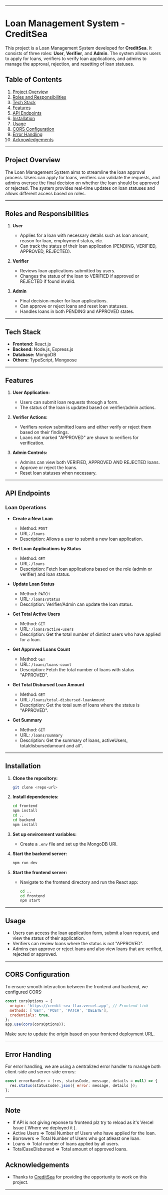 

---

# Loan Management System - CreditSea

This project is a Loan Management System developed for **CreditSea**. It consists of three roles: **User**, **Verifier**, and **Admin**. The system allows users to apply for loans, verifiers to verify loan applications, and admins to manage the approval, rejection, and resetting of loan statuses.

## Table of Contents
1. [Project Overview](#project-overview)
2. [Roles and Responsibilities](#roles-and-responsibilities)
3. [Tech Stack](#tech-stack)
4. [Features](#features)
5. [API Endpoints](#api-endpoints)
6. [Installation](#installation)
7. [Usage](#usage)
8. [CORS Configuration](#cors-configuration)
9. [Error Handling](#error-handling)
10. [Acknowledgements](#acknowledgements)

---

## Project Overview

The Loan Management System aims to streamline the loan approval process. Users can apply for loans, verifiers can validate the requests, and admins oversee the final decision on whether the loan should be approved or rejected. The system provides real-time updates on loan statuses and allows different access based on roles.

---

## Roles and Responsibilities

1. **User**
   - Applies for a loan with necessary details such as loan amount, reason for loan, employment status, etc.
   - Can track the status of their loan application (PENDING, VERIFIED, APPROVED, REJECTED).

2. **Verifier**
   - Reviews loan applications submitted by users.
   - Changes the status of the loan to VERIFIED if approved or REJECTED if found invalid.

3. **Admin**
   - Final decision-maker for loan applications.
   - Can approve or reject loans and reset loan statuses.
   - Handles loans in both PENDING and APPROVED states.

---

## Tech Stack

- **Frontend:** React.js
- **Backend:** Node.js, Express.js
- **Database:** MongoDB
- **Others:** TypeScript, Mongoose

---

## Features

1. **User Application:**
   - Users can submit loan requests through a form.
   - The status of the loan is updated based on verifier/admin actions.
   
2. **Verifier Actions:**
   - Verifiers review submitted loans and either verify or reject them based on their findings.
   - Loans not marked "APPROVED" are shown to verifiers for verification.
   
3. **Admin Controls:**
   - Admins can view both VERIFIED, APPROVED AND REJECTED loans.
   - Approve or reject the loans.
   - Reset loan statuses when necessary.

---

## API Endpoints

### **Loan Operations**
- **Create a New Loan**
  - Method: `POST`
  - URL: `/loans`
  - Description: Allows a user to submit a new loan application.

- **Get Loan Applications by Status**
  - Method: `GET`
  - URL: `/loans`
  - Description: Fetch loan applications based on the role (admin or verifier) and loan status.

- **Update Loan Status**
  - Method: `PATCH`
  - URL: `/loans/status`
  - Description: Verifier/Admin can update the loan status.

- **Get Total Active Users**
  - Method: `GET`
  - URL: `/loans/active-users`
  - Description: Get the total number of distinct users who have applied for a loan.

- **Get Approved Loans Count**
  - Method: `GET`
  - URL: `/loans/loans-count`
  - Description: Fetch the total number of loans with status "APPROVED".

- **Get Total Disbursed Loan Amount**
  - Method: `GET`
  - URL: `/loans/total-disbursed-loanAmount`
  - Description: Get the total sum of loans where the status is "APPROVED".
 
- **Get Summary**
  - Method: `GET`
  - URL: `/loans/summary`
  - Description: Get the summary of loans, activeUsers, totaldisbursedamount and all".

---

## Installation

1. **Clone the repository:**
   ```bash
   git clone <repo-url>
   ```

2. **Install dependencies:**
   ```bash
   cd frontend
   npm install
   cd ..
   cd backend
   npm install
   ```

3. **Set up environment variables:**
   - Create a `.env` file and set up the MongoDB URI.

4. **Start the backend server:**
   ```bash
   npm run dev
   ```

5. **Start the frontend server:**
   - Navigate to the frontend directory and run the React app:
     ```bash
     cd ..
     cd frontend
     npm start
     ```

---

## Usage

- Users can access the loan application form, submit a loan request, and view the status of their application.
- Verifiers can review loans where the status is not "APPROVED".
- Admins can approve or reject loans and also view loans that are verified, rejected or approved.

---

## CORS Configuration

To ensure smooth interaction between the frontend and backend, we configured CORS:
```js
const corsOptions = {
  origin: 'https://credit-sea-flax.vercel.app', // Frontend link
  methods: ['GET', 'POST', 'PATCH', 'DELETE'],
  credentials: true,
};
app.use(cors(corsOptions));
```
Make sure to update the origin based on your frontend deployment URL.

---

## Error Handling

For error handling, we are using a centralized error handler to manage both client-side and server-side errors:
```js
const errorHandler = (res, statusCode, message, details = null) => {
  res.status(statusCode).json({ error: message, details });
};
```

---

## Note
   - If API is not giving reponse to frontend plz try to reload as it's Vercel Issue ( Where we deployed it ).
   - Active Users => Total Number of Users who have applied for the loan.
   - Borrowers => Total Number of Users who got atleast one loan.
   - Loans => Total number of loans applied by all users.
   - TotalCaseDisbursed => Total amount of approved loans.
     
   



## Acknowledgements

- Thanks to [CreditSea](https://creditsea.com) for providing the opportunity to work on this project.

---

